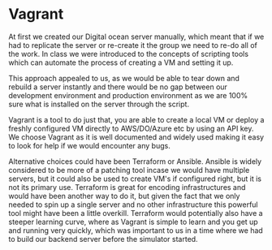# Vagrant

At first we created our Digital ocean server manually, which meant that if we had to replicate the server or re-create it the group we need to re-do all of the work. In class we were introduced to the concepts of scripting tools which can automate the process of creating a VM and setting it up.

This approach appealed to us, as we would be able to tear down and rebuild a server instantly and there would be no gap between our development environment and production environment as we are 100% sure what is installed on the server through the script.

Vagrant is a tool to do just that, you are able to create a local VM or deploy a freshly configured VM directly to AWS/DO/Azure etc by using an API key. We choose Vagrant as it is well documented and widely used making it easy to look for help if we would encounter any bugs.

Alternative choices could have been Terraform or Ansible. Ansible is widely considered to be more of a patching tool incase we would have multiple servers, but it could also be used to create VM's if configured right, but it is not its primary use. Terraform is great for encoding infrastructures and would have been another way to do it, but given the fact that we only needed to spin up a single server and no other infrastructure this powerful tool might have been a little overkill. Terraform would potentially also have a steeper learning curve, where as  Vagrant is simple to learn and you get up and running very quickly, which was important to us in a time where we had to build our backend server before the simulator started.